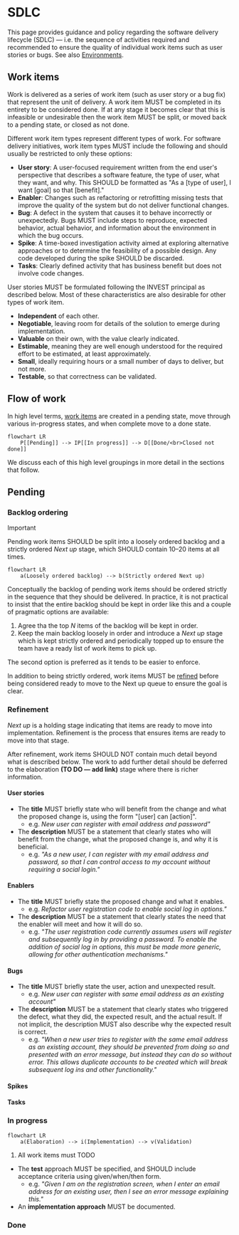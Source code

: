 # SDLC

This page provides guidance and policy regarding the software delivery lifecycle (SDLC) &mdash; i.e. the sequence of activities required and recommended to ensure the quality of individual work items such as user stories or bugs. See also [Environments](environments.md).

## Work items

Work is delivered as a series of work item (such as user story or a bug fix) that represent the unit of delivery. A work item MUST be completed in its entirety to be considered done. If at any stage it becomes clear that this is infeasible or undesirable then the work item MUST be split, or moved back to a pending state, or closed as not done.

Different work item types represent different types of work. For software delivery initiatives, work item types MUST include the following and should usually be restricted to only these options:

- **User story**: A user-focused requirement written from the end user's perspective that describes a software feature, the type of user, what they want, and why. This SHOULD be formatted as "As a [type of user], I want [goal] so that [benefit]."
- **Enabler**: Changes such as refactoring or retrofitting missing tests that improve the quality of the system but do not deliver functional changes. 
- **Bug**: A defect in the system that causes it to behave incorrectly or unexpectedly. Bugs MUST include steps to reproduce, expected behavior, actual behavior, and information about the environment in which the bug occurs.
- **Spike**: A time-boxed investigation activity aimed at exploring alternative approaches or to determine the feasibility of a possible design. Any code developed during the spike SHOULD be discarded.
- **Tasks**: Clearly defined activity that has business benefit but does not involve code changes.

User stories MUST be formulated following the INVEST principal as described below. Most of these characteristics are also desirable for other types of work item.

- **Independent** of each other.
- **Negotiable**, leaving room for details of the solution to emerge during implementation.
- **Valuable** on their own, with the value clearly indicated.
- **Estimable**, meaning they are well enough understood for the required effort to be estimated, at least approximately.
- **Small**, ideally requiring hours or a small number of days to deliver, but not more.
- **Testable**, so that correctness can be validated.

## Flow of work

In high level terms, [work items](#work-items) are created in a pending state, move through various in-progress states, and when complete move to a done state.

``` mermaid
flowchart LR
    P[[Pending]] --> IP[[In progress]] --> D[[Done/<br>Closed not done]]
```

We discuss each of this high level groupings in more detail in the sections that follow.

## Pending

### Backlog ordering

> [!IMPORTANT]
> 
> Pending work items SHOULD be split into a loosely ordered backlog and a strictly ordered _Next up_ stage, which SHOULD contain 10&ndash;20 items at all times.

``` mermaid
flowchart LR
    a(Loosely ordered backlog) --> b(Strictly ordered Next up)
```

Conceptually the backlog of pending work items should be ordered strictly in the sequence that they should be delivered. In practice, it is not practical to insist that the entire backlog should be kept in order like this and a couple of pragmatic options are available:

1. Agree tha the top _N_ items of the backlog will be kept in order.
1. Keep the main backlog loosely in order and introduce a _Next up_ stage which is kept strictly ordered and periodically topped up to ensure the team have a ready list of work items to pick up.

The second option is preferred as it tends to be easier to enforce.

In addition to being strictly ordered, work items MUST be [refined](#refinement) before being considered ready to move to the Next up queue to ensure the goal is clear.

### Refinement

_Next up_ is a holding stage indicating that items are ready to move into implementation. Refinement is the process that ensures items are ready to move into that stage. 

After refinement, work items SHOULD NOT contain much detail beyond what is described below. The work to add further detail should be deferred to the elaboration **(TO DO — add link)** stage where there is richer information. 

#### User stories

- The **title** MUST briefly state who will benefit from the change and what the proposed change is, using the form "[user] can [action]".
    - e.g. _New user can register with email address and password"_
- The **description** MUST be a statement that clearly states who will benefit from the change, what the proposed change is, and why it is beneficial.
    - e.g. _"As a new user, I can register with my email address and password, so that I can control access to my account without requiring a social login."_

#### Enablers

- The **title** MUST briefly state the proposed change and what it enables.
    - e.g. _Refactor user registration code to enable social log in options."_
- The **description** MUST be a statement that clearly states the need that the enabler will meet and how it will do so.
    - e.g. _"The user registration code currently assumes users will register and subsequently log in by providing a password. To enable the addition of social log in options, this must be made more generic, allowing for other authentication mechanisms."_

#### Bugs

- The **title** MUST briefly state the user, action and unexpected result.
    - e.g. _New user can register with same email address as an existing account"_
- The **description** MUST be a statement that clearly states who triggered the defect, what they did, the expected result, and the actual result. If not implicit, the description MUST also describe why the expected result is correct.
    - e.g. _"When a new user tries to register with the same email address as an existing account, they should be prevented from doing so and presented with an error message, but instead they can do so without error. This allows duplicate accounts to be created which will break subsequent log ins and other functionality."_

#### Spikes


#### Tasks



### In progress

``` mermaid
flowchart LR
    a(Elaboration) --> i(Implementation) --> v(Validation)
```

1. All work items must TODO

- The **test** approach MUST be specified, and SHOULD include acceptance criteria using given/when/then form.
    - e.g. _"Given I am on the registration screen, when I enter an email address for an existing user, then I see an error message explaining this."_
- An **implementation approach** MUST be documented.

### Done